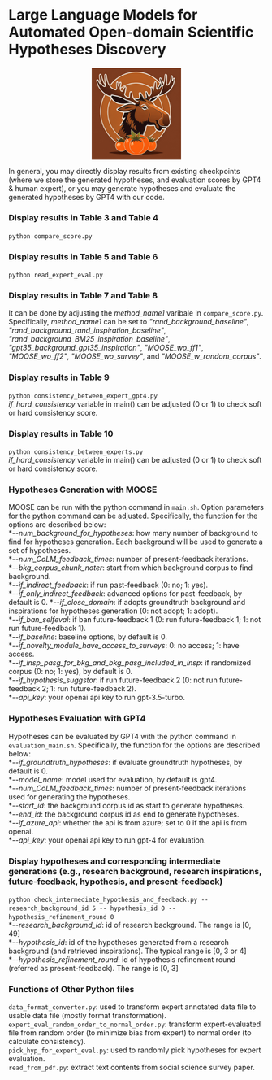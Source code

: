 # Large Language Models for Automated Open-domain Scientific Hypotheses Discovery

<p align="center" width="100%">
  <img src="MOOSE and TOMATO.png" alt="MOOSE" style="width: 35%; display: block; margin: auto;"></a>
</p>

<!-- This repo is the official implementation of the paper [\<Large Language Models for Automated Open-domain Scientific Hypotheses Discovery\>](https://arxiv.org/pdf/2309.02726.pdf). -->

In general, you may directly display results from existing checkpoints (where we store the generated hypotheses, and evaluation scores by GPT4 & human expert), or you may generate hypotheses and evaluate the generated hypotheses by GPT4 with our code.

### Display results in Table 3 and Table 4  
```python compare_score.py```  

### Display results in Table 5 and Table 6  
```python read_expert_eval.py```  

### Display results in Table 7 and Table 8  
It can be done by adjusting the *method_name1* varibale in ```compare_score.py```.  
Specifically, *method_name1* can be set to *"rand_background_baseline"*, *"rand_background_rand_inspiration_baseline"*, *"rand_background_BM25_inspiration_baseline"*, *"gpt35_background_gpt35_inspiration"*, *"MOOSE_wo_ff1"*, *"MOOSE_wo_ff2"*, *"MOOSE_wo_survey"*, and *"MOOSE_w_random_corpus"*.

### Display results in Table 9  
```python consistency_between_expert_gpt4.py```  
*if_hard_consistency* variable in main() can be adjusted (0 or 1) to check soft or hard consistency score.

### Display results in Table 10 
```python consistency_between_experts.py```  
*if_hard_consistency* variable in main() can be adjusted (0 or 1) to check soft or hard consistency score.

### Hypotheses Generation with MOOSE  
MOOSE can be run with the python command in ```main.sh```. Option parameters for the python command can be adjusted. Specifically, the function for the options are described below:  
**--num_background_for_hypotheses*: how many number of background to find for hypotheses generation. Each background will be used to generate a set of hypotheses.  
**--num_CoLM_feedback_times*: number of present-feedback iterations.  
**--bkg_corpus_chunk_noter*: start from which background corpus to find background.  
**--if_indirect_feedback*: if run past-feedback (0: no; 1: yes).  
**--if_only_indirect_feedback*: advanced options for past-feedback, by default is 0.
**--if_close_domain*: if adopts groundtruth background and inspirations for hypotheses generation (0: not adopt; 1: adopt).  
**--if_ban_selfeval*: if ban future-feedback 1 (0: run future-feedback 1; 1: not run future-feedback 1).  
**--if_baseline*: baseline options, by default is 0.  
**--if_novelty_module_have_access_to_surveys*: 0: no access; 1: have access.  
**--if_insp_pasg_for_bkg_and_bkg_pasg_included_in_insp*: if randomized corpus (0: no; 1: yes), by default is 0.  
**--if_hypothesis_suggstor*: if run future-feedback 2 (0: not run future-feedback 2; 1: run future-feedback 2).    
**--api_key*: your openai api key to run gpt-3.5-turbo.  

### Hypotheses Evaluation with GPT4  
Hypotheses can be evaluated by GPT4 with the python command in ```evaluation_main.sh```. Specifically, the function for the options are described below:   
**--if_groundtruth_hypotheses*: if evaluate groundtruth hypotheses, by default is 0.  
**--model_name*: model used for evaluation, by default is gpt4.  
**--num_CoLM_feedback_times*: number of present-feedback iterations used for generating the hypotheses.  
**--start_id*: the background corpus id as start to generate hypotheses.  
**--end_id*: the background corpus id as end to generate hypotheses.  
**--if_azure_api*: whether the api is from azure; set to 0 if the api is from openai.   
**--api_key*: your openai api key to run gpt-4 for evaluation.  

### Display hypotheses and corresponding intermediate generations (e.g., research background, research inspirations, future-feedback, hypothesis, and present-feedback)  
```python check_intermediate_hypothesis_and_feedback.py --research_background_id 5 -- hypothesis_id 0 -- hypothesis_refinement_round 0```  
**--research_background_id*: id of research background. The range is [0, 49]  
**--hypothesis_id*: id of the hypotheses generated from a research background (and retrieved inspirations). The typical range is [0, 3 or 4]  
**--hypothesis_refinement_round*: id of hypothesis refinement round (referred as present-feedback). The range is [0, 3]  

### Functions of Other Python files
```data_format_converter.py```: used to transform expert annotated data file to usable data file (mostly format transformation).  
```expert_eval_random_order_to_normal_order.py```: transform expert-evaluated file from random order (to minimize bias from expert) to normal order (to calculate consistency).  
```pick_hyp_for_expert_eval.py```: used to randomly pick hypotheses for expert evaluation.  
```read_from_pdf.py```: extract text contents from social science survey paper.  
